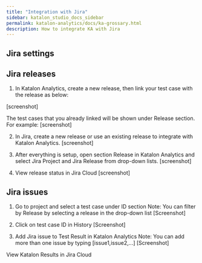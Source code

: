 ```yaml
---
title: "Integration with Jira" 
sidebar: katalon_studio_docs_sidebar
permalink: katalon-analytics/docs/ka-grossary.html 
description: How to integrate KA with Jira
---
```

## Jira settings

## Jira releases


1. In Katalon Analytics, create a new release, then link your test case with the release as below:

[screenshot]

The test cases that you already linked will be shown under Release section.
For example:
[screenshot]

2. In Jira, create a new release or use an existing release to integrate with Katalon Analytics. 
[screenshot]


3. After everything is setup, open section Release in Katalon Analytics and select Jira Project and Jira Release from drop-down lists.
[screenshot]


4. View release status in Jira Cloud
[screenshot]


## Jira issues

1. Go to project and select a test case under ID section
Note: You can filter by Release by selecting a release in the drop-down list
[Screenshot]

2. Click on test case ID in History
[Screenshot]

3. Add Jira issue to Test Result in Katalon Analytics
Note: You can add more than one issue by typing [issue1,issue2,...]
[Screenshot]

View Katalon Results in Jira Cloud

